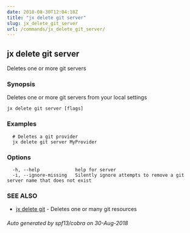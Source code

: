 ```yaml
---
date: 2018-08-30T12:04:18Z
title: "jx delete git server"
slug: jx_delete_git_server
url: /commands/jx_delete_git_server/
---
```

## jx delete git server

Deletes one or more git servers

### Synopsis

Deletes one or more git servers from your local settings

```
jx delete git server [flags]
```

### Examples

```
  # Deletes a git provider
  jx delete git server MyProvider
```

### Options

```
  -h, --help             help for server
  -i, --ignore-missing   Silently ignore attempts to remove a git server name that does not exist
```

### SEE ALSO

* [jx delete git](/commands/jx_delete_git/)	 - Deletes one or many git resources

###### Auto generated by spf13/cobra on 30-Aug-2018
